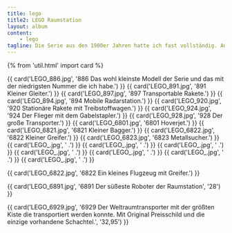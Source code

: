 ```yaml
---
title: lego
title2: LEGO Raumstation
layout: album
content:
    - lego
tagline: Die Serie aus den 1980er Jahren hatte ich fast vollständig. Angefangen zu sammeln habe ich mit dem ersten Schultag und habe bis etwa zur fünften Klasse damit gespielt. Derzeit sind die meisten Bausätze wieder für die Kinder aufgebaut.
---
```

{% from 'util.html' import card %}


{{ card('LEGO_886.jpg', '886 Das wohl kleinste Modell der Serie und das mit der niedrigsten Nummer die ich habe.') }}
{{ card('LEGO_891.jpg', '891 Kleiner Gleiter.') }}
{{ card('LEGO_897.jpg', '897 Transportable Rakete.') }}
{{ card('LEGO_894.jpg', '894 Mobile Radarstation.') }}
{{ card('LEGO_920.jpg', '920 Stationäre Rakete mit Treibstoffwagen.') }}
{{ card('LEGO_924.jpg', '924 Der Flieger mit dem Gabelstapler.') }}
{{ card('LEGO_928.jpg', '928 Der große Transporter.') }}
{{ card('LEGO_6801.jpg', '6801 Hoverjet.') }}
{{ card('LEGO_6821.jpg', '6821 Kleiner Bagger.') }}
{{ card('LEGO_6822.jpg', '6822 Kleiner Greifer.') }}
{{ card('LEGO_6823.jpg', '6823 Metallsucher.') }}
{{ card('LEGO_.jpg', ' .') }}
{{ card('LEGO_.jpg', ' .') }}
{{ card('LEGO_.jpg', ' .') }}
{{ card('LEGO_.jpg', ' .') }}
{{ card('LEGO_.jpg', ' .') }}
{{ card('LEGO_.jpg', ' .') }}
{{ card('LEGO_.jpg', ' .') }}

{{ card('LEGO_6822.jpg', '6822 Ein kleines Flugzeug mit Greifer.') }}

{{ card('LEGO_6891.jpg', '6891 Der süßeste Roboter der Raumstation', '28') }}

{{ card('LEGO_6929.jpg', '6929 Der Weltraumtransporter mit der größten Kiste die transportiert werden konnte. Mit Original Preisschild und die einzige vorhandene Schachtel.', '32,95') }}

